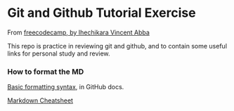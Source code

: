 # Git and Github Tutorial Exercise

From [freecodecamp, by Ihechikara Vincent Abba](https://www.freecodecamp.org/news/git-and-github-for-beginners/)

This repo is practice in reviewing git and github, and to contain some useful links for personal study and review.

### How to format the MD

[Basic formatting syntax](https://docs.github.com/en/get-started/writing-on-github/getting-started-with-writing-and-formatting-on-github/basic-writing-and-formatting-syntax), in GitHub docs.

[Markdown Cheatsheet](https://github.com/tchapi/markdown-cheatsheet/blob/master/README.md)
